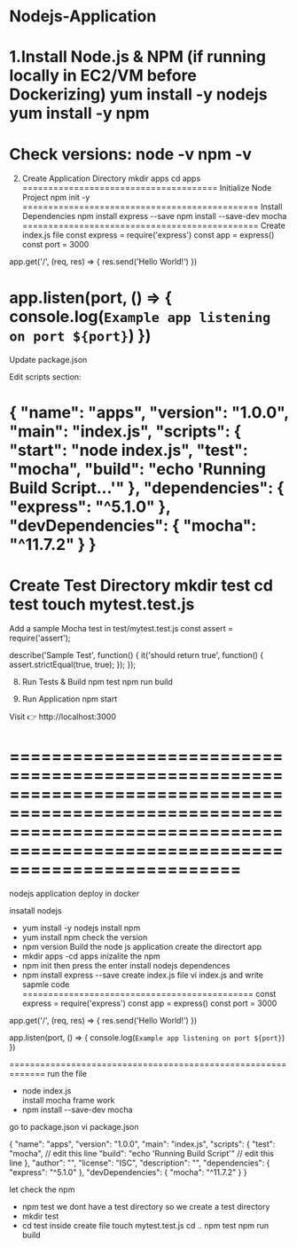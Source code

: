 # Nodejs-Application

1.Install Node.js & NPM (if running locally in EC2/VM before Dockerizing)
yum install -y nodejs
yum install -y npm
==============================
Check versions:
node -v
npm -v
================================
2. Create Application Directory
mkdir apps
cd apps
======================================
Initialize Node Project
npm init -y
==============================================
Install Dependencies
npm install express --save
npm install --save-dev mocha
==============================================
Create index.js file
const express = require('express')
const app = express()
const port = 3000

app.get('/', (req, res) => {
  res.send('Hello World!')
})

app.listen(port, () => {
  console.log(`Example app listening on port ${port}`)
})
=============================================
Update package.json

Edit scripts section:

{
  "name": "apps",
  "version": "1.0.0",
  "main": "index.js",
  "scripts": {
    "start": "node index.js",
    "test": "mocha",
    "build": "echo 'Running Build Script...'"
  },
  "dependencies": {
    "express": "^5.1.0"
  },
  "devDependencies": {
    "mocha": "^11.7.2"
  }
}
==================================================
Create Test Directory
mkdir test
cd test
touch mytest.test.js
===================================

Add a sample Mocha test in test/mytest.test.js
const assert = require('assert');

describe('Sample Test', function() {
  it('should return true', function() {
    assert.strictEqual(true, true);
  });
});

8. Run Tests & Build
npm test
npm run build

9. Run Application
npm start


Visit 👉 http://localhost:3000

==================================================================================================================================================================================
=================================================================================================================================================================================
nodejs application deploy in docker 

insatall nodejs 
 - yum install -y nodejs
install npm 
 - yum install npm 
check the version 
 - npm version 
Build the node js application 
create the directort app
 - mkdir apps
 -cd apps
inizalite the npm 
 - npm init 
  then press the enter 
install nodejs dependences 
- npm install express --save
create index.js file 
vi index.js and write sapmle code 
=============================================
const express = require('express')
const app = express()
const port = 3000

app.get('/', (req, res) => {
  res.send('Hello World!')
})

app.listen(port, () => {
  console.log(`Example app listening on port ${port}`)
})

=============================================================
run the file 
 - node index.js   
install mocha frame work 
 - npm install --save-dev mocha

go to package.json
vi package.json

{
  "name": "apps",
  "version": "1.0.0",
  "main": "index.js",
  "scripts": {
    "test": "mocha",       // edit this line 
    "build": "echo 'Running Build Script'"   // edit this line 
  },
  "author": "",
  "license": "ISC",
  "description": "",
  "dependencies": {
    "express": "^5.1.0"
  },
  "devDependencies": {
    "mocha": "^11.7.2"
  }
}

let check the npm 
 - npm test
we dont have a test directory so we create a test directory 
 - mkdir test 
 - cd test 
inside create file touch mytest.test.js
cd ..
npm test
npm run build
